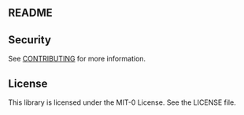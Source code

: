 ## README


## Security

See [CONTRIBUTING](CONTRIBUTING.md#security-issue-notifications) for more information.

## License

This library is licensed under the MIT-0 License. See the LICENSE file.

